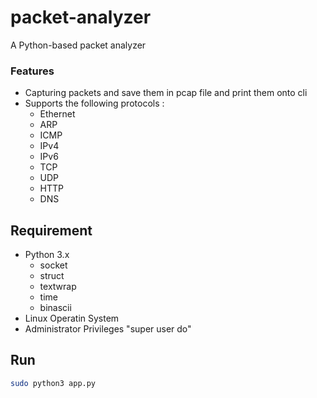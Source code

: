 # packet-analyzer
A Python-based packet analyzer


### Features

- Capturing packets and save them in pcap file and print them onto cli
- Supports the following protocols :
	- Ethernet
	- ARP
	- ICMP
	- IPv4
	- IPv6
	- TCP
	- UDP
	- HTTP
	- DNS

## Requirement
- Python 3.x
	- socket
	- struct
	- textwrap
	- time
	- binascii
- Linux Operatin System
- Administrator Privileges "super user do"


## Run


```sh
sudo python3 app.py
```
